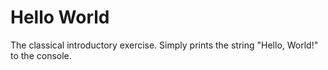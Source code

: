 # Hello World

The classical introductory exercise. Simply prints the string "Hello, World!"
to the console.

